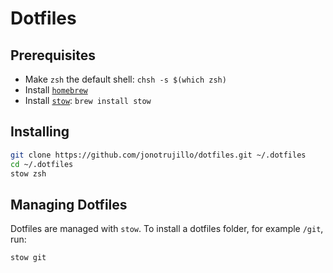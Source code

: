 # Dotfiles

## Prerequisites

- Make `zsh` the default shell: `chsh -s $(which zsh)`
- Install [`homebrew`](https://brew.sh)
- Install [`stow`](https://www.gnu.org/software/stow/): `brew install stow`

## Installing

```sh
git clone https://github.com/jonotrujillo/dotfiles.git ~/.dotfiles
cd ~/.dotfiles
stow zsh
```

## Managing Dotfiles

Dotfiles are managed with `stow`. To install a dotfiles folder, for example `/git`, run:

```sh
stow git
```
